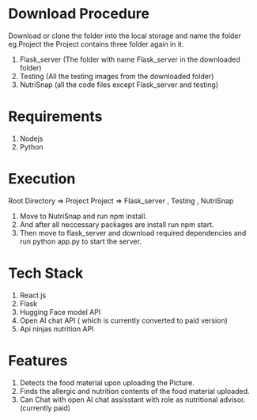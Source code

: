 # Download Procedure

Download or clone the folder into the local storage and name the folder eg.Project the Project contains three folder again in it. 
1) Flask_server (The folder with name Flask_server in the downloaded folder)
2) Testing (All the testing images from the downloaded folder)
3) NutriSnap (all the code files except Flask_server and testing)

# Requirements

1) Nodejs
2) Python

# Execution

Root Directory => Project
Project => Flask_server , Testing , NutriSnap

1) Move to NutriSnap and run npm install.
2) And after all neccessary packages are install run npm start.
3) Then move to flask_server and download required dependencies and run python app.py to start the server. 

# Tech Stack

1) React js
2) Flask
3) Hugging Face model API
4) Open AI chat API ( which is currently converted to paid version)
5) Api ninjas nutrition API


# Features

1) Detects the food material upon uploading the Picture.
2) Finds the allergic and nutrition contents of the food material uploaded.
3) Can Chat with open AI chat assisstant with role as nutritional advisor. (currently paid)

